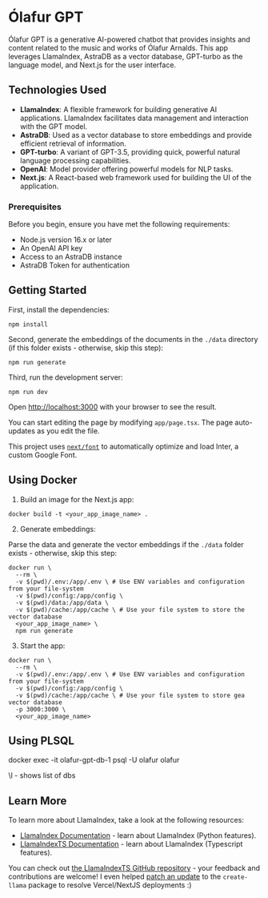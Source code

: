 # Ólafur GPT

Ólafur GPT is a generative AI-powered chatbot that provides insights and content related to the music and works of Ólafur Arnalds. This app leverages LlamaIndex, AstraDB as a vector database, GPT-turbo as the language model, and Next.js for the user interface.

## Technologies Used

- **LlamaIndex**: A flexible framework for building generative AI applications. LlamaIndex facilitates data management and interaction with the GPT model.
- **AstraDB**: Used as a vector database to store embeddings and provide efficient retrieval of information.
- **GPT-turbo**: A variant of GPT-3.5, providing quick, powerful natural language processing capabilities.
- **OpenAI**: Model provider offering powerful models for NLP tasks.
- **Next.js**: A React-based web framework used for building the UI of the application.

### Prerequisites

Before you begin, ensure you have met the following requirements:

- Node.js version 16.x or later
- An OpenAI API key
- Access to an AstraDB instance
- AstraDB Token for authentication

## Getting Started

First, install the dependencies:

```
npm install
```

Second, generate the embeddings of the documents in the `./data` directory (if this folder exists - otherwise, skip this step):

```
npm run generate
```

Third, run the development server:

```
npm run dev
```

Open [http://localhost:3000](http://localhost:3000) with your browser to see the result.

You can start editing the page by modifying `app/page.tsx`. The page auto-updates as you edit the file.

This project uses [`next/font`](https://nextjs.org/docs/basic-features/font-optimization) to automatically optimize and load Inter, a custom Google Font.

## Using Docker

1. Build an image for the Next.js app:

```
docker build -t <your_app_image_name> .
```

2. Generate embeddings:

Parse the data and generate the vector embeddings if the `./data` folder exists - otherwise, skip this step:

```
docker run \
  --rm \
  -v $(pwd)/.env:/app/.env \ # Use ENV variables and configuration from your file-system
  -v $(pwd)/config:/app/config \
  -v $(pwd)/data:/app/data \
  -v $(pwd)/cache:/app/cache \ # Use your file system to store the vector database
  <your_app_image_name> \
  npm run generate
```

3. Start the app:

```
docker run \
  --rm \
  -v $(pwd)/.env:/app/.env \ # Use ENV variables and configuration from your file-system
  -v $(pwd)/config:/app/config \
  -v $(pwd)/cache:/app/cache \ # Use your file system to store gea vector database
  -p 3000:3000 \
  <your_app_image_name>
```

## Using PLSQL

docker exec -it olafur-gpt-db-1 psql -U olafur olafur

\l - shows list of dbs

## Learn More

To learn more about LlamaIndex, take a look at the following resources:

- [LlamaIndex Documentation](https://docs.llamaindex.ai) - learn about LlamaIndex (Python features).
- [LlamaIndexTS Documentation](https://ts.llamaindex.ai) - learn about LlamaIndex (Typescript features).

You can check out [the LlamaIndexTS GitHub repository](https://github.com/run-llama/LlamaIndexTS) - your feedback and contributions are welcome! I even helped [patch an update](https://github.com/run-llama/create-llama/issues/164#issuecomment-2262313425) to the `create-llama` package to resolve Vercel/NextJS deployments :)
